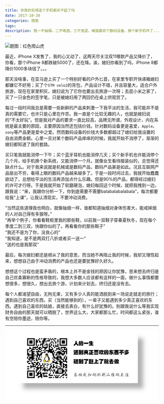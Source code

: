 ```yaml
---
title: 你真的穷得连个手机都买不起了吗
date: 2017-10-30
categories: 随笔
tags: 
description: 我一不抽烟，二不喝酒，三不鬼混，唯独喜欢个数码设备，换个新手机咋了...
---
```


![题图：红色爬山虎](http://7sbsl6.com1.z0.glb.clouddn.com/blogIMG_20171029_161930R.jpg)

最近，iPhone X发售了，我的心又动了，这两天尽关注双11哪款产品又降价了，你看，那个iPhone 8都跌破5000了，还在降。诶，媳妇你看到了吗，iPhone 8都降价1000多块钱了。。。

那天没啥事，在亚马逊上买了一个特别好看的户外匕首，在家里专职开快递箱媳妇都嫌它不好用；买了个`STM velo2`的背包，产品设计不错，并且容量大，适合户外旅游，现在在家里积灰，媳妇说为了它你也要出去旅游一次呀；去逛小米之家了，买了一只金色的签字笔，只是被媳妇用了两回仍在桌上供观赏了。

每过一段时间我总是需要一些新鲜的产品来刺激一下我平淡的生活，我可能并不是真的需要它，也许只是心里在作祟。我一直是个比较无趣的人，也就是媳妇说的“不太好玩”。但是我对产品的要求一直比较高，品牌无所谓，外观设计，内在系统是最主要的原因，主要原因当然还包括价钱。针对数码设备更是喜爱，`Apple`、`sony`等产品更是爱中之爱。然而数码设备的价钱大多数都超过了媳妇给我设置的自由消费金额。心里一旦对某个数码产品痒痒的时候，我就开始不消停了，渐渐的媳妇都知道了我的套路。

买只笔我就能消停一下午；买个蓝牙耳机也能消停几天；买个新手机也许能消停个几个月，给手机换个新系统，又能消停一个月。就像女生看待服装似的，总觉得还缺点什么。对于我来说就是机械或是数码产品，数码产品甚是如此。况且互联网产品层出不穷，看得上眼的数码产品越来越多了。于是一段时间过去，我就开始蠢蠢欲动了，总想给平淡的生活再添加点什么乐趣。但是90%的产品，都得经过媳妇的许可才行呀。于是我就开始了软磨硬泡，媳妇每回这个时候，就把我拽到一边，跟我说：“来，我跟你分析一下，你到底需要不需要balabalabalabala”，每次都要给我“上课”，让我认清现实，不要冲动消费。

“当然这些道理我也明白，就像抽烟一样，谁都知道抽烟对身体伤害大，能戒掉烟的人对自己得有多狠呀。”    
“再举个例子，你看看鞋柜里我的那些鞋，以前我一双鞋子穿春夏秋冬，现在每个季度二到三双，快跟你似的了。再看看你的那些鞋子”   
“我还不是为了你，没良心的”   
“我知道，是不是两双打八折或者买一送一”  
“送的也是我那双”

最后，每次媳妇都还是顺从了我的意思，而当她不再阻止我的时候，我却又理性起来，想想自己由于冲动消费的产品也还是要犹豫好久好久。

想想这个过程也是蛮矛盾的，根本上并不是金钱的原因让你犹豫，思来想去终归是自己优柔寡断的性格导致的，我想大多数人应该都有这样的一面，做什么事情都要想很多，想很久，想出去旅个游，计划来计划去，终归还是没有去。

每个人都渴望自由，无拘无束，又有多少人真的能洒脱到来一场说走就走的旅行；遇到自己喜欢的东西，买（当然能够到的），一辈子又能遇到多少真正喜欢的东西。遇到自己喜欢的姑娘，直接去表白，有什么好犹豫的。别跟我说什么等我实现财务自由的那天就可以晒脱了，世界这么大，大家都那么忙，时间都这么紧张，谁有空陪你墨迹，陪你等。


- - -
![](/image/weixin.jpg)